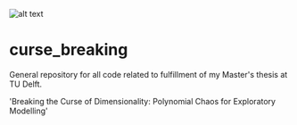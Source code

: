 
![alt text](https://upload.wikimedia.org/wikipedia/en/0/09/Dali_Crucifixion_hypercube.jpg)

# curse_breaking
General repository for all code related to fulfillment of my Master's thesis at TU Delft.

'Breaking the Curse of Dimensionality: Polynomial Chaos for Exploratory Modelling' 



